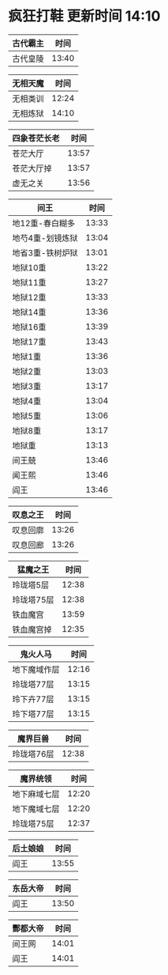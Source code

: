 # 疯狂打鞋 更新时间 14:10

| 古代霸主   | 时间    |
|--------|-------|
| 古代皇陵 | 13:40 |

| 无相天魔   | 时间    |
|--------|-------|
| 无相类训 | 12:24 |
| 无相炼狱 | 14:10 |

| 四象苍茫长老   | 时间    |
|--------|-------|
| 苍茫大厅 | 13:57 |
| 苍茫大厅掉 | 13:57 |
| 虚无之关 | 13:56 |

| 间王   | 时间    |
|--------|-------|
| 地12重-春白糊多 | 13:33 |
| 地芍4重-划镜炼狱 | 13:04 |
| 地省3重-铁树炉狱 | 13:01 |
| 地狱10重 | 13:22 |
| 地狱11重 | 13:27 |
| 地狱12重 | 13:33 |
| 地狱14重 | 13:36 |
| 地狱16重 | 13:39 |
| 地狱17重 | 13:43 |
| 地狱1重 | 13:36 |
| 地狱2重 | 13:03 |
| 地狱3重 | 13:17 |
| 地狱4重 | 13:04 |
| 地狱5重 | 13:06 |
| 地狱8重 | 13:17 |
| 地狱重 | 13:13 |
| 间王兢 | 13:46 |
| 闻王熙 | 13:46 |
| 阎王 | 13:46 |

| 叹息之王   | 时间    |
|--------|-------|
| 叹息回廓 | 13:26 |
| 叹息回廊 | 13:26 |

| 猛魔之王   | 时间    |
|--------|-------|
| 玲珑塔5层 | 12:38 |
| 玲珑塔75层 | 12:38 |
| 铁血魔宫 | 13:59 |
| 铁血魔宫掉 | 12:35 |

| 鬼火人马   | 时间    |
|--------|-------|
| 地下魔域作层 | 12:16 |
| 玲珑塔77层 | 13:15 |
| 玲下卉77层 | 13:15 |
| 玲下塔77层 | 13:15 |

| 魔界巨兽   | 时间    |
|--------|-------|
| 玲珑塔76层 | 12:38 |

| 魔界统领   | 时间    |
|--------|-------|
| 地下麻域七层 | 12:20 |
| 地下魔域七层 | 12:20 |
| 玲珑塔75层 | 12:37 |

| 后土娘娘   | 时间    |
|--------|-------|
| 阎王 | 13:55 |

| 东岳大帝   | 时间    |
|--------|-------|
| 阎王 | 13:50 |

| 酆都大帝   | 时间    |
|--------|-------|
| 间王网 | 14:01 |
| 阎王 | 14:01 |